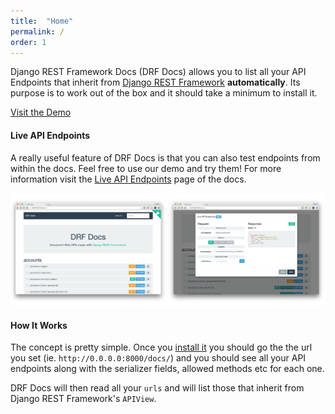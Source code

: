 ```yaml
---
title:  "Home"
permalink: /
order: 1
---
```


Django REST Framework Docs (DRF Docs) allows you to list all your API Endpoints that inherit from <a href="http://www.django-rest-framework.org/" target="_blank">Django REST Framework</a> **automatically**. Its purpose is to work out of the box and it should take a minimum to install it.

<a class="btn btn-success btn-demo" href="http://demo.drfdocs.com/" target="_blank"><i class="fa fa-laptop"></i> Visit the Demo</a>


#### Live API Endpoints

A really useful feature of DRF Docs is that you can also test endpoints from within the docs. Feel free to use our demo and try them! For more information visit the [Live API Endpoints](/docs/live-api) page of the docs.

<img class="img-responsive" src="images/mockup.png" alt="Mock Up" />


#### How It Works

The concept is pretty simple. Once you [install it](/docs/installation/) you should go the the url you set (ie. `http://0.0.0.0:8000/docs/`) and you should see all your API endpoints along with the serializer fields, allowed methods etc for each one.

DRF Docs will then read all your `urls` and will list those that inherit from Django REST Framework's `APIView`.
